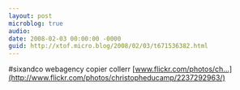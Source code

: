 ```yaml
---
layout: post
microblog: true
audio: 
date: 2008-02-03 00:00:00 -0000
guid: http://xtof.micro.blog/2008/02/03/t671536382.html
---
```

#sixandco webagency copier collerr [www.flickr.com/photos/ch...](http://www.flickr.com/photos/christopheducamp/2237292963/)
